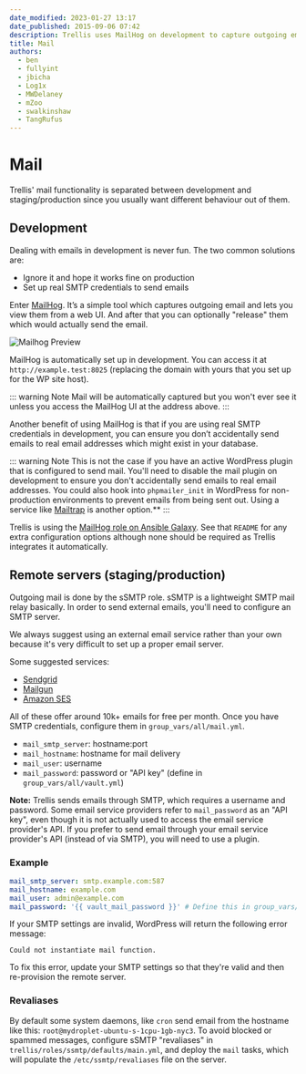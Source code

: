 ```yaml
---
date_modified: 2023-01-27 13:17
date_published: 2015-09-06 07:42
description: Trellis uses MailHog on development to capture outgoing email. Mail setup on remote servers is handled by variables in the mail.yml file.
title: Mail
authors:
  - ben
  - fullyint
  - jbicha
  - Log1x
  - MWDelaney
  - mZoo
  - swalkinshaw
  - TangRufus
---
```


# Mail

Trellis' mail functionality is separated between development and staging/production since you usually want different behaviour out of them.

## Development

Dealing with emails in development is never fun. The two common solutions are:

- Ignore it and hope it works fine on production
- Set up real SMTP credentials to send emails

Enter [MailHog](https://github.com/mailhog/MailHog). It’s a simple tool which captures outgoing email and lets you view them from a web UI. And after that you can optionally "release" them which would actually send the email.

![Mailhog Preview](https://cdn.roots.io/app/uploads/trellis-mailhog-preview.png)

MailHog is automatically set up in development. You can access it at `http://example.test:8025` (replacing the domain with yours that you set up for the WP site host).

::: warning Note
Mail will be automatically captured but you won't ever see it unless you access the MailHog UI at the address above.
:::

Another benefit of using MailHog is that if you are using real SMTP credentials in development, you can ensure you don’t accidentally send emails to real email addresses which might exist in your database.

::: warning Note
This is not the case if you have an active WordPress plugin that is configured to send mail. You'll need to disable the mail plugin on development to ensure you don't accidentally send emails to real email addresses. You could also hook into `phpmailer_init` in WordPress for non-production environments to prevent emails from being sent out. Using a service like [Mailtrap](https://mailtrap.io/) is another option.\*\*
:::

Trellis is using the [MailHog role on Ansible Galaxy](https://galaxy.ansible.com/geerlingguy/mailhog/). See that `README` for any extra configuration options although none should be required as Trellis integrates it automatically.

## Remote servers (staging/production)

Outgoing mail is done by the sSMTP role. sSMTP is a lightweight SMTP mail relay basically. In order to send external emails, you'll need to configure an SMTP server.

We always suggest using an external email service rather than your own because it's very difficult to set up a proper email server.

Some suggested services:

- [Sendgrid](https://sendgrid.com/)
- [Mailgun](http://www.mailgun.com/)
- [Amazon SES](http://aws.amazon.com/ses/)

All of these offer around 10k+ emails for free per month. Once you have SMTP credentials, configure them in `group_vars/all/mail.yml`.

- `mail_smtp_server`: hostname:port
- `mail_hostname`: hostname for mail delivery
- `mail_user`: username
- `mail_password`: password or "API key" (define in `group_vars/all/vault.yml`)

**Note:** Trellis sends emails through SMTP, which requires a username and password. Some email service providers refer to  `mail_password` as an "API key", even though it is not actually used to access the email service provider's API. If you prefer to send email through your email service provider's API (instead of via SMTP), you will need to use a plugin.  


### Example

```yaml
mail_smtp_server: smtp.example.com:587
mail_hostname: example.com
mail_user: admin@example.com
mail_password: '{{ vault_mail_password }}' # Define this in group_vars/all/vault.yml
```

If your SMTP settings are invalid, WordPress will return the following error message:

```
Could not instantiate mail function.
```

To fix this error, update your SMTP settings so that they're valid and then re-provision the remote server.

### Revaliases

By default some system daemons, like `cron` send email from the hostname like this: `root@mydroplet-ubuntu-s-1cpu-1gb-nyc3`. To avoid blocked or spammed messages, configure sSMTP "revaliases" in `trellis/roles/ssmtp/defaults/main.yml`, and deploy the `mail` tasks, which will populate the `/etc/ssmtp/revaliases` file on the server.
